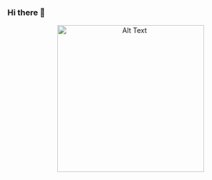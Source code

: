 ### Hi there 👋

<p align="center">
  <img src="https://github.com/IssamLL/IssamLL/blob/main/boxing-cat.gif" alt="Alt Text" width="300">
</p>
